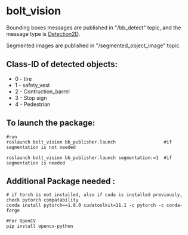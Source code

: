 # bolt_vision

Bounding boxes messages are published in "/bb_detect" topic, and the message type is [Detection2D](http://docs.ros.org/en/api/vision_msgs/html/msg/Detection2D.html). 

Segmented images are published in "/segmented_object_image" topic.

Class-ID of detected objects:
---

* 0  - tire
* 1  -  safety_vest
* 2  -  Contruction_barrel
* 3  -  Stop sign
* 4  -  Pedestrian



To launch the package:
--
```
#run
roslaunch bolt_vision bb_publisher.launch                  #if segmentation is not needed

roslaunch bolt_vision bb_publisher.launch segmentation:=1  #if segmentation is needed

```

Additional Package needed :
--
```
# if torch is not installed, also if cuda is installed previously, check pytorch compatability
conda install pytorch==1.8.0 cudatoolkit=11.1 -c pytorch -c conda-forge

#For OpenCV
pip install opencv-python


```